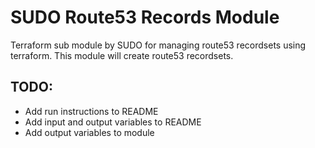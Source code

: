 # SUDO Route53 Records Module

Terraform sub module by SUDO for managing route53 recordsets using terraform. This module will create route53 recordsets.


## TODO:
- Add run instructions to README
- Add input and output variables to README
- Add output variables to module